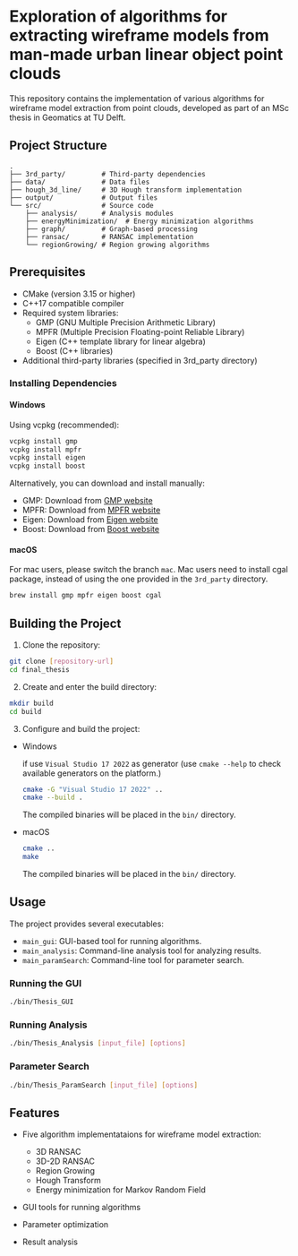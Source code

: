 # Exploration of algorithms for extracting wireframe models from man-made urban linear object point clouds

This repository contains the implementation of various algorithms for wireframe model extraction from point clouds, developed as part of an MSc thesis in Geomatics at TU Delft.

## Project Structure

```
.
├── 3rd_party/         # Third-party dependencies
├── data/              # Data files
├── hough_3d_line/     # 3D Hough transform implementation
├── output/            # Output files
└── src/               # Source code
    ├── analysis/      # Analysis modules
    ├── energyMinimization/  # Energy minimization algorithms
    ├── graph/         # Graph-based processing
    ├── ransac/        # RANSAC implementation
    └── regionGrowing/ # Region growing algorithms
```

## Prerequisites

- CMake (version 3.15 or higher)
- C++17 compatible compiler
- Required system libraries:
  - GMP (GNU Multiple Precision Arithmetic Library)
  - MPFR (Multiple Precision Floating-point Reliable Library)
  - Eigen (C++ template library for linear algebra)
  - Boost (C++ libraries)
- Additional third-party libraries (specified in 3rd_party directory)

### Installing Dependencies

#### Windows
Using vcpkg (recommended):
```bash
vcpkg install gmp
vcpkg install mpfr
vcpkg install eigen
vcpkg install boost
```

Alternatively, you can download and install manually:
- GMP: Download from [GMP website](https://gmplib.org/)
- MPFR: Download from [MPFR website](http://www.mpfr.org/)
- Eigen: Download from [Eigen website](https://eigen.tuxfamily.org/)
- Boost: Download from [Boost website](https://www.boost.org/)

#### macOS
For mac users, please switch the branch `mac`. Mac users need to install cgal package, instead of using the one provided in the `3rd_party` directory.
```bash
brew install gmp mpfr eigen boost cgal
```

## Building the Project

1. Clone the repository:
```bash
git clone [repository-url]
cd final_thesis
```

2. Create and enter the build directory:
```bash
mkdir build
cd build
```

3. Configure and build the project:

- Windows
    
    if use `Visual Studio 17 2022` as generator (use `cmake --help` to check available generators on the platform.)

    ```bash
    cmake -G "Visual Studio 17 2022" ..
    cmake --build .
    ```

    The compiled binaries will be placed in the `bin/` directory.

- macOS
    ```bash
    cmake ..
    make
    ```
    The compiled binaries will be placed in the `bin/` directory.

## Usage

The project provides several executables:

- `main_gui`: GUI-based tool for running algorithms.
- `main_analysis`: Command-line analysis tool for analyzing results.
- `main_paramSearch`: Command-line tool for parameter search.

### Running the GUI

```bash
./bin/Thesis_GUI
```

### Running Analysis

```bash
./bin/Thesis_Analysis [input_file] [options]
```

### Parameter Search

```bash
./bin/Thesis_ParamSearch [input_file] [options]
```

## Features

- Five algorithm implementataions for wireframe model extraction:
  - 3D RANSAC
  - 3D-2D RANSAC
  - Region Growing
  - Hough Transform
  - Energy minimization for Markov Random Field

- GUI tools for running algorithms
- Parameter optimization
- Result analysis
